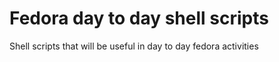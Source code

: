 Fedora day to day shell scripts
===============================

Shell scripts that will be useful in day to day fedora activities
